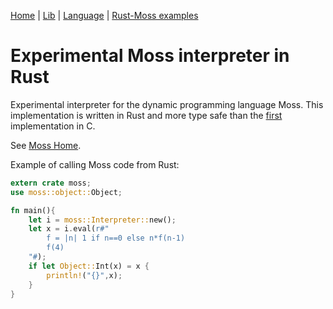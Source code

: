 
[Home](https://johnbsmith.github.io/moss/home.htm)
| [Lib](https://johnbsmith.github.io/moss/doc/Library.htm)
| [Language](https://johnbsmith.github.io/moss/doc/Tutorial/Tutorial.htm)
| [Rust-Moss examples](doc/md/examples.md)

# Experimental Moss interpreter in Rust

Experimental interpreter for the dynamic programming language Moss.
This implementation is written in Rust and more type safe than
the [first](https://github.com/JohnBSmith/moss-c) implementation in C.

See [Moss Home](https://johnbsmith.github.io/moss/home.htm).

Example of calling Moss code from Rust:

```rust
extern crate moss;
use moss::object::Object;

fn main(){
    let i = moss::Interpreter::new();
    let x = i.eval(r#"
        f = |n| 1 if n==0 else n*f(n-1)
        f(4)
    "#);
    if let Object::Int(x) = x {
        println!("{}",x);
    }
}
```


